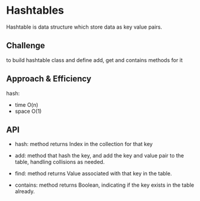 # Hashtables

Hashtable is data structure which store data as key value pairs.

## Challenge

to build hashtable class and define add, get and contains methods for it

## Approach & Efficiency

hash:

- time O(n)
- space O(1)

## API

- hash: method returns Index in the collection for that key

- add: method that hash the key, and add the key and value pair to the table, handling collisions as needed.

- find: method returns Value associated with that key in the table.

- contains: method returns Boolean, indicating if the key exists in the table already.
